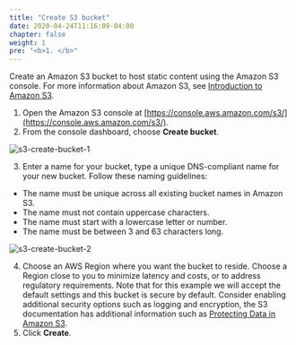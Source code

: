 ```yaml
---
title: "Create S3 bucket"
date: 2020-04-24T11:16:09-04:00
chapter: false
weight: 1
pre: "<b>1. </b>"
---
```


Create an Amazon S3 bucket to host static content using the Amazon S3 console.
For more information about Amazon S3, see [Introduction to Amazon S3](https://docs.aws.amazon.com/AmazonS3/latest/dev/Introduction.html).

1. Open the Amazon S3 console at [https://console.aws.amazon.com/s3/](https://console.aws.amazon.com/s3/).
2. From the console dashboard, choose **Create bucket**.

![s3-create-bucket-1](/Security/100_CloudFront_with_S3_Bucket_Origin/Images/s3-create-bucket-1.png)

3. Enter a name for your bucket, type a unique DNS-compliant name for your new bucket. Follow these naming guidelines:

  * The name must be unique across all existing bucket names in Amazon S3.
  * The name must not contain uppercase characters.
  * The name must start with a lowercase letter or number.
  * The name must be between 3 and 63 characters long.

![s3-create-bucket-2](/Security/100_CloudFront_with_S3_Bucket_Origin/Images/s3-create-bucket-2.png)

4. Choose an AWS Region where you want the bucket to reside. Choose a Region close to you to minimize latency and costs, or to address regulatory requirements.
  Note that for this example we will accept the default settings and this bucket is secure by default. Consider enabling additional security options such as logging and encryption, the S3 documentation has additional information such as [Protecting Data in Amazon S3](https://docs.aws.amazon.com/AmazonS3/latest/dev/DataDurability.html).
5. Click **Create**.
